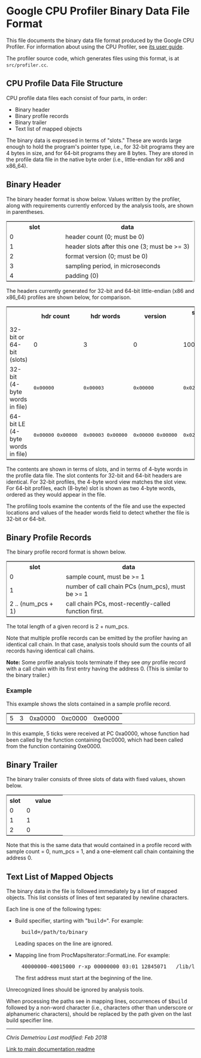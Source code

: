 # Google CPU Profiler Binary Data File Format

This file documents the binary data file format produced by the Google CPU Profiler. For information about using the CPU Profiler, see [its user guide](cpuprofile.md).

The profiler source code, which generates files using this format, is at `src/profiler.cc`.

## CPU Profile Data File Structure

CPU profile data files each consist of four parts, in order:

*   Binary header
*   Binary profile records
*   Binary trailer
*   Text list of mapped objects

The binary data is expressed in terms of "slots." These are words large enough to hold the program's pointer type, i.e., for 32-bit programs they are 4 bytes in size, and for 64-bit programs they are 8 bytes. They are stored in the profile data file in the native byte order (i.e., little-endian for x86 and x86_64).

## Binary Header

The binary header format is show below. Values written by the profiler, along with requirements currently enforced by the analysis tools, are shown in parentheses.

<table summary="Header Format" frame="box" rules="sides" cellpadding="5" width="50%">
<tbody>
<tr>
<th width="30%">slot</th>
<th width="70%">data</th>
</tr>
<tr>
<td>0</td>
<td>header count (0; must be 0)</td>
</tr>
<tr>
<td>1</td>
<td>header slots after this one (3; must be >= 3)</td>
</tr>
<tr>
<td>2</td>
<td>format version (0; must be 0)</td>
</tr>
<tr>
<td>3</td>
<td>sampling period, in microseconds</td>
</tr>
<tr>
<td>4</td>
<td>padding (0)</td>
</tr>
</tbody>
</table>

The headers currently generated for 32-bit and 64-bit little-endian (x86 and x86_64) profiles are shown below, for comparison.

<table summary="Header Example" frame="box" rules="sides" cellpadding="5">
<tbody>
<tr>
<th></th>
<th>hdr count</th>
<th>hdr words</th>
<th>version</th>
<th>sampling period</th>
<th>pad</th>
</tr>
<tr>
<td>32-bit or 64-bit (slots)</td>
<td>0</td>
<td>3</td>
<td>0</td>
<td>10000</td>
<td>0</td>
</tr>
<tr>
<td>32-bit (4-byte words in file)</td>
<td><tt>0x00000</tt></td>
<td><tt>0x00003</tt></td>
<td><tt>0x00000</tt></td>
<td><tt>0x02710</tt></td>
<td><tt>0x00000</tt></td>
</tr>
<tr>
<td>64-bit LE (4-byte words in file)</td>
<td><tt>0x00000 0x00000</tt></td>
<td><tt>0x00003 0x00000</tt></td>
<td><tt>0x00000 0x00000</tt></td>
<td><tt>0x02710 0x00000</tt></td>
<td><tt>0x00000 0x00000</tt></td>
</tr>
</tbody>
</table>

The contents are shown in terms of slots, and in terms of 4-byte words in the profile data file. The slot contents for 32-bit and 64-bit headers are identical. For 32-bit profiles, the 4-byte word view matches the slot view. For 64-bit profiles, each (8-byte) slot is shown as two 4-byte words, ordered as they would appear in the file.

The profiling tools examine the contents of the file and use the expected locations and values of the header words field to detect whether the file is 32-bit or 64-bit.

## Binary Profile Records

The binary profile record format is shown below.
<table summary="Profile Record Format" frame="box" rules="sides" cellpadding="5" width="50%">
<tbody>
<tr>
<th width="30%">slot</th>
<th width="70%">data</th>
</tr>
<tr>
<td>0</td>
<td>sample count, must be >= 1</td>
</tr>
<tr>
<td>1</td>
<td>number of call chain PCs (num_pcs), must be >= 1</td>
</tr>
<tr>
<td>2 .. (num_pcs + 1)</td>
<td>call chain PCs, most-recently-called function first.</td>
</tr>
</tbody>
</table>

The total length of a given record is 2 + num_pcs.

Note that multiple profile records can be emitted by the profiler having an identical call chain. In that case, analysis tools should sum the counts of all records having identical call chains.

**Note:** Some profile analysis tools terminate if they see _any_ profile record with a call chain with its first entry having the address 0\. (This is similar to the binary trailer.)

### Example

This example shows the slots contained in a sample profile record.

<table summary="Profile Record Example" frame="box" rules="sides" cellpadding="5">
<tbody>
<tr>
<td>5</td>
<td>3</td>
<td>0xa0000</td>
<td>0xc0000</td>
<td>0xe0000</td>
</tr>
</tbody>
</table>

In this example, 5 ticks were received at PC 0xa0000, whose function had been called by the function containing 0xc0000, which had been called from the function containing 0xe0000.

## Binary Trailer

The binary trailer consists of three slots of data with fixed values, shown below.

<table summary="Trailer Format" frame="box" rules="sides" cellpadding="5" width="50%">
<tbody>
<tr>
<th width="30%">slot</th>
<th width="70%">value</th>
</tr>
<tr>
<td>0</td>
<td>0</td>
</tr>
<tr>
<td>1</td>
<td>1</td>
</tr>
<tr>
<td>2</td>
<td>0</td>
</tr>
</tbody>
</table>

Note that this is the same data that would contained in a profile record with sample count = 0, num_pcs = 1, and a one-element call chain containing the address 0.

## Text List of Mapped Objects

The binary data in the file is followed immediately by a list of mapped objects. This list consists of lines of text separated by newline characters.

Each line is one of the following types:

*   Build specifier, starting with "<tt>build=</tt>". For example:

    <pre>  build=/path/to/binary</pre>

    Leading spaces on the line are ignored.
*   Mapping line from ProcMapsIterator::FormatLine. For example:

    <pre>  40000000-40015000 r-xp 00000000 03:01 12845071   /lib/ld-2.3.2.so</pre>

    The first address must start at the beginning of the line.

Unrecognized lines should be ignored by analysis tools.

When processing the paths see in mapping lines, occurrences of <tt>$build</tt> followed by a non-word character (i.e., characters other than underscore or alphanumeric characters), should be replaced by the path given on the last build specifier line.

---

<address>
Chris Demetriou  
Last modified: Feb 2018
</address>

[Link to main documentation readme](readme.md)
